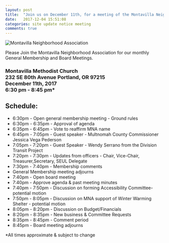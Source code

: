 ```yaml
---
layout: post
title:  "Join us on December 11th, for a meeting of the Montavilla Neighborhood Association Board"
date:   2017-12-04 15:51:08
categories: site update notice meeting
comments: true
---
```

![Montavilla Neighborhood Association](https://villageportlandmontavilla.com/wp-content/uploads/2017/10/Screenshot-2017-10-19-at-8.17.11-PM.png "Montavilla Neighborhood Association")

Please Join the Montavilla Neighborhood Association for our monthly General Membership and Board Meetings.

<h3>Montavilla Methodist Church <br />232 SE 80th Avenue Portland, OR 97215 <br />December 11th, 2017 <br/ >6:30 pm - 8:45 pm*</h3>

## Schedule:

* 6:30pm - Open general membership meeting - Ground rules
* 6:30pm - 6:35pm - Approval of agenda
* 6:35pm - 6:45pm - Vote to reaffirm MNA name
* 6:45pm - 7:05pm - Guest speaker - Multnomah County Commissioner Jessica Vega Pederson
* 7:05pm - 7:20pm - Guest Speaker - Wendy Serrano from the Division Transit Project
* 7:20pm - 7:30pm - Updates from officers - Chair, Vice-Chair, Treasurer,Secretary, SEUL Delegate
* 7:30pm - 7:40pm - Membership comments 
* General Membership meeting adjourns
* 7:40pm - Open board meeting
* 7:40pm - Approve agenda & past meeting minutes
* 7:40pm - 7:50pm - Discussion on forming Accessibility Committee- potential motion
* 7:50pm - 8:05pm - Discussion on MNA support of Winter Warming Shelter - potential motion
* 8:05pm - 8:20pm - Discussion on Budget/Financials
* 8:20pm - 8:35pm - New business & Committee Requests
* 8:35pm - 8:45pm - Comment period
* 8:45pm - Board meeting adjourns

*All times approximate & subject to change
